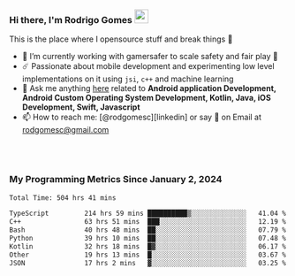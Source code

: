 
### Hi there, I'm Rodrigo Gomes <img src="https://media.giphy.com/media/hvRJCLFzcasrR4ia7z/giphy.gif" width="25px">
This is the place where I opensource stuff and break things 🤣
- 🔭 I’m currently working with gamersafer to scale safety and fair play 💜
- ☄️ Passionate about mobile development and experimenting low level implementations on it using `jsi`, `c++` and machine learning
- 💬 Ask me anything [here](https://github.com/rodgomesc/rodgomesc/issues) related to <b>Android application Development, Android Custom Operating System Development, Kotlin, Java, iOS Development, Swift, Javascript</b>
- 📫 How to reach me: [@rodgomesc][linkedin] or say 👋 on Email at [rodgomesc@gmail.com](mailto:rodgomesc@gmail.com)


<br/>

<!-- 
<picture>
  <img src="/github-metrics.svg" alt="Metrics">
</picture>
-->

</br>

### My Programming Metrics Since January 2, 2024 


<!--START_SECTION:waka-->

```txt
Total Time: 504 hrs 41 mins

TypeScript         214 hrs 59 mins ██████████▒░░░░░░░░░░░░░░   41.04 %
C++                63 hrs 51 mins  ███░░░░░░░░░░░░░░░░░░░░░░   12.19 %
Bash               40 hrs 48 mins  ██░░░░░░░░░░░░░░░░░░░░░░░   07.79 %
Python             39 hrs 10 mins  ██░░░░░░░░░░░░░░░░░░░░░░░   07.48 %
Kotlin             32 hrs 18 mins  █▓░░░░░░░░░░░░░░░░░░░░░░░   06.17 %
Other              19 hrs 13 mins  █░░░░░░░░░░░░░░░░░░░░░░░░   03.67 %
JSON               17 hrs 2 mins   ▓░░░░░░░░░░░░░░░░░░░░░░░░   03.25 %
```

<!--END_SECTION:waka-->
